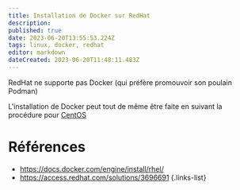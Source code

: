 ```yaml
---
title: Installation de Docker sur RedHat
description: 
published: true
date: 2023-06-20T13:55:53.224Z
tags: linux, docker, redhat
editor: markdown
dateCreated: 2023-06-20T11:48:11.483Z
---
```


RedHat ne supporte pas Docker (qui préfère promouvoir son poulain Podman)

L'installation de Docker peut tout de même être faite en suivant la procédure pour [CentOS](/docker/install/centos)

# Références
- https://docs.docker.com/engine/install/rhel/
- https://access.redhat.com/solutions/3696691
{.links-list}